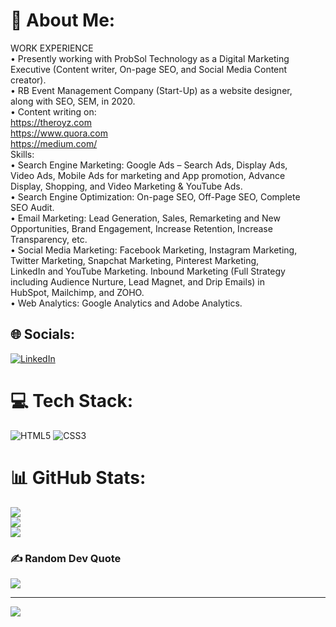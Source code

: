 # 💫 About Me:
WORK EXPERIENCE<br>• Presently working with ProbSol Technology as a Digital Marketing<br>Executive (Content writer, On-page SEO, and Social Media Content<br>creator).<br>• RB Event Management Company (Start-Up) as a website designer,<br>along with SEO, SEM, in 2020.<br>• Content writing on:<br>https://theroyz.com<br>https://www.quora.com<br>https://medium.com/<br>Skills:<br>• Search Engine Marketing: Google Ads – Search Ads, Display Ads,<br>Video Ads, Mobile Ads for marketing and App promotion, Advance<br>Display, Shopping, and Video Marketing & YouTube Ads.<br>• Search Engine Optimization: On-page SEO, Off-Page SEO, Complete<br>SEO Audit.<br>• Email Marketing: Lead Generation, Sales, Remarketing and New<br>Opportunities, Brand Engagement, Increase Retention, Increase<br>Transparency, etc.<br>• Social Media Marketing: Facebook Marketing, Instagram Marketing,<br>Twitter Marketing, Snapchat Marketing, Pinterest Marketing,<br>LinkedIn and YouTube Marketing. Inbound Marketing (Full Strategy<br>including Audience Nurture, Lead Magnet, and Drip Emails) in<br>HubSpot, Mailchimp, and ZOHO.<br>• Web Analytics: Google Analytics and Adobe Analytics.


## 🌐 Socials:
[![LinkedIn](https://img.shields.io/badge/LinkedIn-%230077B5.svg?logo=linkedin&logoColor=white)](https://linkedin.com/in/www.linkedin.com/in/theroyz) 

# 💻 Tech Stack:
![HTML5](https://img.shields.io/badge/html5-%23E34F26.svg?style=for-the-badge&logo=html5&logoColor=white) ![CSS3](https://img.shields.io/badge/css3-%231572B6.svg?style=for-the-badge&logo=css3&logoColor=white)
# 📊 GitHub Stats:
![](https://github-readme-stats.vercel.app/api?username=theroyz&theme=onedark&hide_border=true&include_all_commits=false&count_private=false)<br/>
![](https://github-readme-streak-stats.herokuapp.com/?user=theroyz&theme=onedark&hide_border=true)<br/>
![](https://github-readme-stats.vercel.app/api/top-langs/?username=theroyz&theme=onedark&hide_border=true&include_all_commits=false&count_private=false&layout=compact)

### ✍️ Random Dev Quote
![](https://quotes-github-readme.vercel.app/api?type=vetical&theme=radical)

---
[![](https://visitcount.itsvg.in/api?id=theroyz&icon=0&color=0)](https://visitcount.itsvg.in)

<!-- Proudly created with GPRM ( https://gprm.itsvg.in ) -->
